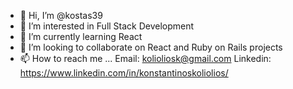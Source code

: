 - 👋 Hi, I’m @kostas39
- 👀 I’m interested in Full Stack Development
- 🌱 I’m currently learning React
- 💞️ I’m looking to collaborate on React and Ruby on Rails projects
- 📫 How to reach me ...
Email: kolioliosk@gmail.com
Linkedin: https://www.linkedin.com/in/konstantinoskoliolios/
<!---
kostas39/kostas39 is a ✨ special ✨ repository because its `README.md` (this file) appears on your GitHub profile.
You can click the Preview link to take a look at your changes.
--->
